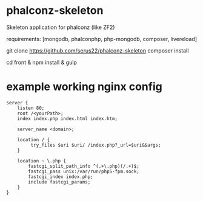 # phalconz-skeleton
Skeleton application for phalconz (like ZF2)

requirements: [mongodb, phalconphp, php-mongodb, composer, livereload]

git clone https://github.com/serus22/phalconz-skeleton
composer install

cd front & npm install & gulp 


# example working nginx config

```
server {
    listen 80;
    root /<yourPath>;
    index index.php index.html index.htm;

    server_name <domain>;

    location / {
         try_files $uri $uri/ /index.php?_url=$uri&$args;
    }

    location ~ \.php {
        fastcgi_split_path_info ^(.+\.php)(/.+)$;
        fastcgi_pass unix:/var/run/php5-fpm.sock;
        fastcgi_index index.php;
        include fastcgi_params;
    }
}
```